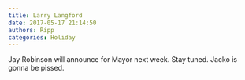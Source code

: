 ```yaml
---
title: Larry Langford
date: 2017-05-17 21:14:50
authors: Ripp
categories: Holiday
---
```


 Jay Robinson will announce for Mayor next week. Stay tuned. Jacko is gonna be pissed.